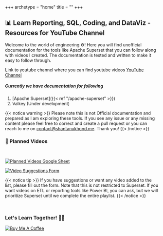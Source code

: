 +++
archetype = "home"
title = ""
+++


## 📊 Learn Reporting, SQL, Coding, and DataViz - Resources for YouTube Channel 



Welcome to the world of engineering ⚙️! Here you will find unofficial documentation for the tools like Apache Superset that you can follow along with videos I created. The documentation is tested and written to make it easy to follow through.

Link to youtube channel where you can find youtube videos [YouTube Channel](https://www.youtube.com/@ShantanuKhond)


##### Currently we have documentation for following
1. [Apache Superset]({{< ref "/apache-superset" >}})
2. Valkey (Under development)
   

{{< notice warning >}}
Please note this is not Official documentation and prepared as I am exploring these tools. If you see any issue or any missing content please feel free to correct and create a pull request or you can reach to me on contact@shantanukhond.me. Thank you! 
{{< /notice >}}



### 🎥 Planned Videos
<br/>

<a href='#'>[![Planned Videos Google Sheet](https://img.shields.io/badge/Google%20Sheet-Planned%20Videos-brightgreen?logo=google-sheets)](https://docs.google.com/spreadsheets/d/1k9TS0UxWWzKnZr_SvLsT_cnZm_UaMDvU2AEjU71DAZs/edit?usp=sharing)</a>
<br/>

[![Video Suggestions Form](https://img.shields.io/badge/Google%20Form-Video%20Suggestions-blue?logo=google-forms)](https://forms.gle/ubofiGM9YQTuZ6nQ6)

{{< notice tip >}}
If you have suggestions or want any video added to the list, please fill out the form. Note that this is not restricted to Superset. If you want videos on ETL or reporting tools like Power BI, you can ask, but we will prioritize Superset until we complete the entire playlist.
{{< /notice >}}



&nbsp;
&nbsp;
&nbsp;

### Let's Learn Together! 📖😊

[![Buy Me A Coffee](https://www.buymeacoffee.com/assets/img/custom_images/orange_img.png)](https://www.buymeacoffee.com/shantanukhond)
